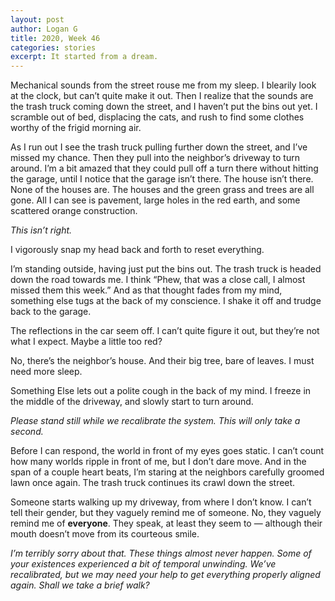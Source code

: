 ```yaml
--- 
layout: post
author: Logan G
title: 2020, Week 46
categories: stories
excerpt: It started from a dream.
---
```


Mechanical sounds from the street rouse me from my sleep. I blearily look at the clock, but can’t quite make it out. Then I realize that the sounds are the trash truck coming down the street, and I haven’t put the bins out yet. I scramble out of bed, displacing the cats, and rush to find some clothes worthy of the frigid morning air.

As I run out I see the trash truck pulling further down the street, and I’ve missed my chance. Then they pull into the neighbor’s driveway to turn around. I’m a bit amazed that they could pull off a turn there without hitting the garage, until I notice that the garage isn’t there. The house isn’t there. None of the houses are. The houses and the green grass and trees are all gone. All I can see is pavement, large holes in the red earth, and some scattered orange construction.

_This isn’t right._

I vigorously snap my head back and forth to reset everything. 

I’m standing outside, having just put the bins out. The trash truck is headed down the road towards me. I think “Phew, that was a close call, I almost missed them this week.” And as that thought fades from my mind, something else tugs at the back of my conscience. I shake it off and trudge back to the garage. 

The reflections in the car seem off. I can’t quite figure it out, but they’re not what I expect. Maybe a little too red? 

No, there’s the neighbor’s house. And their big tree, bare of leaves. I must need more sleep.

Something Else lets out a polite cough in the back of my mind. I freeze in the middle of the driveway, and slowly start to turn around.

_Please stand still while we recalibrate the system. This will only take a second._

Before I can respond, the world in front of my eyes goes static. I can’t count how many worlds ripple in front of me, but I don’t dare move. And in the span of a couple heart beats, I’m staring at the neighbors carefully groomed lawn once again. The trash truck continues its crawl down the street.

Someone starts walking up my driveway, from where I don’t know. I can’t tell their gender, but they vaguely remind me of someone. No, they vaguely remind me of **everyone**. They speak, at least they seem to — although their mouth doesn’t move from its courteous smile.

_I’m terribly sorry about that. These things almost never happen. Some of your existences experienced a bit of temporal unwinding. We’ve recalibrated, but we may need your help to get everything properly aligned again. Shall we take a brief walk?_